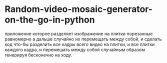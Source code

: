 # Random-video-mosaic-generator-on-the-go-in-python
приложение которое разделяет изображение на плитки порезанные равномерно а дальше случайно их перемещать между собой, и сделать код что-бы разделить все кадры всего видео на плитки, и все плитки каждого кадра, и перемешать между собой случайным образом генерируя бесконечно на ходу.
